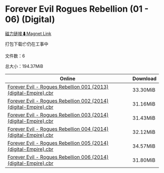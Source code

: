 # Forever Evil Rogues Rebellion (01 - 06) (Digital)

[磁力链接⬇Magnet Link](magnet:?xt=urn:btih:4071ade4c8a022fce1bd50c7b81a5652fd0b0df7&dn=Forever%20Evil%20Rogues%20Rebellion%20%2801%20-%2006%29%20%28Digital%29)

打包下载📦仍在工事中

文件数：6

总大小：194.37MiB

Online | Download
--- | ---
[Forever Evil - Rogues Rebellion 001 (2013) (digital-Empire).cbr](https://github.com/alicewish/markdown/blob/master/comic/Forever-Evil-Rogues-Rebellion-001-2013-digital-Empire-cbr.md) | 33.30MiB
[Forever Evil - Rogues Rebellion 002 (2014) (digital-Empire).cbr](https://github.com/alicewish/markdown/blob/master/comic/Forever-Evil-Rogues-Rebellion-002-2014-digital-Empire-cbr.md) | 31.16MiB
[Forever Evil - Rogues Rebellion 003 (2014) (digital-Empire).cbr](https://github.com/alicewish/markdown/blob/master/comic/Forever-Evil-Rogues-Rebellion-003-2014-digital-Empire-cbr.md) | 31.43MiB
[Forever Evil - Rogues Rebellion 004 (2014) (digital-Empire).cbr](https://github.com/alicewish/markdown/blob/master/comic/Forever-Evil-Rogues-Rebellion-004-2014-digital-Empire-cbr.md) | 32.12MiB
[Forever Evil - Rogues Rebellion 005 (2014) (digital-Empire).cbr](https://github.com/alicewish/markdown/blob/master/comic/Forever-Evil-Rogues-Rebellion-005-2014-digital-Empire-cbr.md) | 34.57MiB
[Forever Evil - Rogues Rebellion 006 (2014) (digital-Empire).cbr](https://github.com/alicewish/markdown/blob/master/comic/Forever-Evil-Rogues-Rebellion-006-2014-digital-Empire-cbr.md) | 31.80MiB